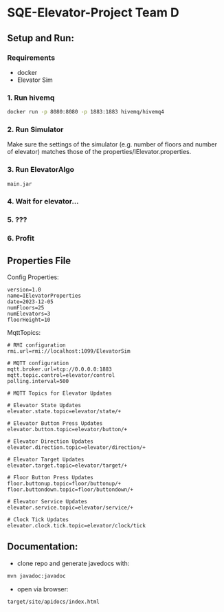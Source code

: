 # SQE-Elevator-Project Team D

## Setup and Run:
### Requirements
- docker
- Elevator Sim
  
### 1. Run hivemq

```sh
docker run -p 8080:8080 -p 1883:1883 hivemq/hivemq4 
```
### 2. Run Simulator
Make sure the settings of the simulator (e.g. number of floors and number of elevator) matches those of the properties/IElevator.properties.

### 3. Run ElevatorAlgo

```sh
main.jar
```
### 4. Wait for elevator...

### 5. ???

### 6. Profit

## Properties File
Config Properties:
```
version=1.0
name=IElevatorProperties
date=2023-12-05
numFloors=25
numElevators=3
floorHeight=10
```
MqttTopics:
```
# RMI configuration
rmi.url=rmi://localhost:1099/ElevatorSim

# MQTT configuration
mqtt.broker.url=tcp://0.0.0.0:1883
mqtt.topic.control=elevator/control
polling.interval=500

# MQTT Topics for Elevator Updates

# Elevator State Updates
elevator.state.topic=elevator/state/+

# Elevator Button Press Updates
elevator.button.topic=elevator/button/+

# Elevator Direction Updates
elevator.direction.topic=elevator/direction/+

# Elevator Target Updates
elevator.target.topic=elevator/target/+

# Floor Button Press Updates
floor.buttonup.topic=floor/buttonup/+
floor.buttondown.topic=floor/buttondown/+

# Elevator Service Updates
elevator.service.topic=elevator/service/+

# Clock Tick Updates
elevator.clock.tick.topic=elevator/clock/tick

```


## Documentation:
- clone repo and generate javedocs with:
```sh
mvn javadoc:javadoc
```
- open via browser:
```sh
target/site/apidocs/index.html
```
